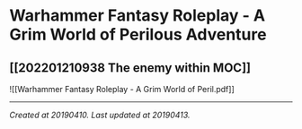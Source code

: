 # Warhammer Fantasy Roleplay - A Grim World of Perilous Adventure
 [[202201210938 The enemy within MOC]] 
---

![[Warhammer Fantasy Roleplay - A Grim World of Peril.pdf]]

---

_Created at 20190410._
_Last updated at 20190413._



